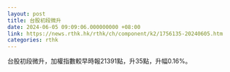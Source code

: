 ```yaml
---
layout: post
title: 台股初段微升
date: 2024-06-05 09:09:06.000000000 +08:00
link: https://news.rthk.hk/rthk/ch/component/k2/1756135-20240605.htm
categories: rthk
---
```


台股初段微升，加權指數較早時報21391點，升35點，升幅0.16%。
